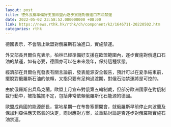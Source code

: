 ```yaml
---
layout: post
title: 德外長稱準備好支援歐盟內逐步實施對俄進口石油禁運
date: 2022-05-02 23:58:52.000000000 +08:00
link: https://news.rthk.hk/rthk/ch/component/k2/1646711-20220502.htm
categories: rthk
---
```


德國表示，不會阻止歐盟對俄羅斯石油進口，實施禁運。

外交部長貝爾伯克表示，柏林已經準備好支援在歐盟範圍內，逐步實施對俄進口石油的禁運，如有必要，德國亦可以在未來幾年，保持這種狀態。

經濟部在貝爾伯克發表有關言論前，發表能源安全報告，預計可以在夏季結束前，擺脫對俄羅斯石油的依賴，又指只要有足夠過渡期，對俄石油禁運將是可控的。

由於俄羅斯出兵烏克蘭，歐盟上月宣布對俄第五輪制裁，但部分歐洲國家在對俄制裁行動中，被指搖擺不定，包括非常依賴俄羅斯化石能源的德國。

歐盟成員國的能源部長，當地星期一在布魯塞爾開會，就俄羅斯早前停止向波蘭及保加利亞供應天然氣的決定，商討應對方案，並重點討論是否逐步對俄羅斯實施石油禁運。

